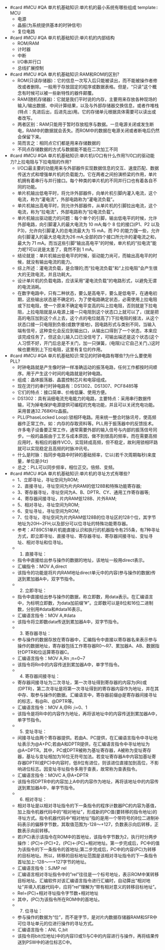 - #card #MCU #QA 单片机基础知识:单片机的最小系统有哪些组成
  template:: MCU
	- 电源
	- 晶振(为系统提供基本的时钟信号)
	- 复位电路
- #card #MCU #QA 单片机基础知识:单片机的内部结构
	- ROM/RAM
	- 计时器
	- 中断
	- I/O串并行口
	- 总线扩展控制
- #card #MCU #QA 单片机基础知识:RAM和ROM的区别?
	- ROM(只读存储器)：它的信息一次写入后只能被读出，而不能被操作者修改或者删除。一般用于存放固定的程序或数据表格。但是，“只读”这个概念有时候可以被一些新特性的器件颠覆。
	- RAM(随机存储器)：它就是我们平时说的内存，主要用来存放各种现场的输入/输出数据、中间计算结果，以及与外部存储器交换信息，或者作堆栈(特点：先进后出，后进先出)用。它的存储单元根据具体需要可以读出或者改写。
	- 两者区别：RAM只能用于暂时存放程序与数据。一旦电源关闭或发生断电，RAM中的数据就会丢失。而ROM中的数据在电源关闭或者断电后仍然会保留下来。
	- 简而言之：相同点它们都是用来存储数据的
	- 不同点存储数据的方式与数据能不能在二次加工不同
- #card #MCU #QA 单片机基础知识:单片机I/O口有什么作用?I/0口的驱动能力?上拉电阻与下拉电阻的作用?
	- I/O口最主要的功能用来与外部器件实现数据信息的交互、速度匹配、数据传送方式和增强单片机的负载能力。它在两者之间扮演桥梁的作用，单片机拥有着串行与并行接口。每个种类的单片机的不同并行口也有着各自不同的功能。
	- 单片机输出低电平时，将允许外部器件，向单片机引脚内灌入电流，这个电流，称为“灌电流”，外部电路称为“灌电流负载”。
	- 单片机输出高电平时，则允许外部器件，从单片机的引脚拉出电流，这个电流，称为“拉电流”，外部电路称为“拉电流负载”。
	- 单片机输出驱动能力的问题：每个单个的引脚，输出低电平的时候，允许外部电路，向引脚灌入的最大电流为 10 mA;每个 8 位的接口(P1、P2 以及 P3)，允许向引脚灌入的总电流最大为 15 mA，而 P0 的能力强一些，允许向引脚灌入的最大总电流为26 mA;全部的四个接口所允许的灌电流之和，最大为 71 mA。而当这些引脚“输出高电平”的时候，单片机的“拉电流”能力呢?可以说是太差了，竟然不到 1 mA。
	- 结论就是：单片机输出低电平的时候，驱动能力尚可，而输出高电平的时候，就没有输出电流的能力。
	- 综上所述：灌电流负载，是合理的;而“拉电流负载”和“上拉电阻”会产生很大的无效电流，并且功耗大。
	- 设计单片机的负载电路，应该采用“灌电流负载”的电路形式，以避免无谓的电流消耗。
	- 在数字电路中，只有二种状态，要么是高电平，要么是低电平，在通电初期，这些输出状态是不确定的，为了使电路确定状态，必需使用上拉电阻或下拉电阻，使一个原来不确定电平变高的叫上拉电阻，否则就是下拉电阻，上拉电阻就是从电源上接一只电阻到这个状态口上就可以了，(就是把高的电压加到这个点上去，这个点的电位就高了)下拉电阻的接法，从这个状态口接一只电阻到负极(或数字接地)，因电路形式与类别不同，当输入端有信号，这种变化会反应到输出口，从输出口得到了一个状态，本来应该完成任务了，但这会儿输入口已没信号了，可输出端还是这个状态(这个人习惯不好，开门后总是不关门，加一只弹簧，(电阻)让它自己关门，)这时候也要用到上下拉电阻，这里有复位的作用。
- #card #MCU #QA 单片机基础知识:常见的时钟电路有哪些?为什么要使用PLL?
	- 时钟电路就是产生像时钟一样准确运动的振荡电路，任何工作都按时间顺序。用于产生这个时间的电路就是时钟电路。
	- 组成：晶体振荡器、晶震控制芯片和电容组成。
	- 现在流行的串行时钟电路有：DS1302、DS1307、PCF8485等
	- 它们的特点：接口简单、价格低廉、使用方便。
	- DS1302：具有涓细电流充电能力的电路，主要特点：采用串行数据传输，可为掉电保护电源提供可编程的充电功能，并且可以关闭充电功能。采用普通32.768KHz晶振。
	- PLL(PhaseLocked Loop):锁相环电路。用来统一整合时脉讯号，使高频器件正常工作。如：内存的存取资料等。PLL用于振荡器中的反馈技术。许多电子设备要正常工作，通常需要外部的输入信号与内部的振荡信号同步。一般的晶振由于工艺与成本原因，做不到很高的频率，而在需要高频应用时，有相应的器件VCO，实现转成高频，但不稳定，故利用锁相环路就可以实现稳定且高频的时脉冲讯号。
	- 什么是时脉：指同步电路中时钟的基础频率，它以(若千次周期每秒)来度量，单位是(Hz)
	- 总之：PLL可以同步频率，相位正交。倍频、变频。
- #card #MCU #QA 单片机基础知识:单片机的寻址方式有哪些?
	- 1、立即寻址，寻址空间为ROM;
	- 2、直接寻址，寻址空间为片内RAM的低128B和特殊功能寄存器;
	- 3、寄存器寻址，寻址空间为A、B、DPTR、CY、通用工作寄存器等;
	- 4、寄存器间接寻址，片内RAM低128B、片外RAM;
	- 5、相对寻址，寻址空间为ROM;
	- 6、变址寻址，寻址空间为ROM;
	- 7、位寻址，寻址空间为片内RAM低128B的位寻址区的128个位，其字节地址为20H~2FH;以及部分可以位寻址的特殊功能寄存器。
	- 参考：AT89C51单片机能直接认识和执行的机器指令有255条，有7种寻址方式，即立即寻址、直接寻址、寄存器寻址、寄存器间接寻址、变址寻址、相对寻址和位寻址。
	- 1. 直接寻址：
	- 指令中直接给出参与操作的数据的地址，该地址一般用direct表示。
	- 汇编指令：MOV A,direct
	- 该指令的功能是将片内RAM地址direct单元中的内容(参与操作的数据)传送到累加器A中，双字节指令。
	- 2. 立即寻址：
	- 指令中直接给出参与操作的数据，称立即数，用data表示。在汇编语言中，为标明立即数，为data加前缀”#”。立即数可以是8位和16位二进制数，分别用#data和#data16表示。
	- 汇编语言指令：MOV A,#data
	- 该指令将立即数data传送到累加器A中，双字节指令。
	- 3. 寄存器寻址：
	- 参与操作的数据存放在寄存器中，汇编指令中直接以寄存器名来表示参与操作的数据地址，寄存器包括工作寄存器R0～R7、累加器A、AB、数据指针DPTR和位运算寄存器C。
	- 汇编语言指令：MOV A,Rn ;n=0~7
	- 该指令将Rn中的内容传送到累加器A中，单字节指令。
	- 4. 寄存器间接寻址：
	- 寄存器间接寻址为二次寻址，第一次寻址得到寄存器的内容为(Ri)或(DPTR)，第二次寻址是将第一次寻址得到的寄存器内容作为地址，并在其中存、取参与操作的数据。汇编语言中，寄存器前缀@是寄存器间接寻址的标志，有@Ri、@DPTR等。
	- 汇编语言指令：MOV A,@Ri ;i=0、1
	- 该指令是将Ri中的内容作为地址，再将该地址中的内容传送到累加器A中，单字节指令。
	- 5. 变址寻址：
	- 间接寻址由两个寄存器提供。若由A、PC提供，在汇编语言指令中寻址地址表示为@A+PC;若由A和DPTR提供，在汇编语言指令中寻址地址为@A+DPTR。其中，PC或DPTR被称为基址寄存器，A被称为变址寄存器，基址与变址相加为16位无符号加法。若变址寄存器A中内容加基址寄存器DPTR(或PC)中内容时，低8位有进位，则该进位直接加到高位，不影响进位标志。因变址寻址指令多用于查表，故常称为查表指令。
	- 汇编语言指令：MOVC A,@A+DPTR
	- 该指令将DPTR中的内容加上A中的内容作为地址，再将该地址中的内容传送到累加器A中，单字节指令。
	- 6. 相对寻址：
	- 相对寻址是以相对寻址指令的下一条指令的程序计数器PC的内容为基值，加上指令机器代码中的“相对地址”，形成新的PC值(要转移的指令地址)的寻址方式。指令机器代码中“相对地址”指的是用一个带符号的8位二进制补码表示的偏移字节数，其取值范围为-128～+127，负数表示向后转移，正数表示向前转移。
	- 若(PC)表示该指令在ROM中的首地址，该指令字节数为2，执行时分两步操作：(PC)←(PC)+2，(PC)←(PC)+相对地址。第一步完成后，PC中的值为该指令的下一条指令的首地址;第二步完成后，PC中的内容(PC)为转移的目标地址。所以，转移的目标地址范围是该相对寻址指令的下一条指令首址加上-128～—+127字节的地址。
	- 汇编语言指令：SJMP rel
	- 汇编语言相对寻址指令中的”rel”往往是一个标号地址，表示ROM中某转移目标地址。汇编软件对该汇编语言指令进行汇编时，自动算出“相对地址”并填入机器代码中，应将”rel”理解为“带有相对意义的转移目标地址”。
	- Rel=(PC)+相对寻址指令字节数+相对地址
	- 其中，(PC)为该指令所在ROM中的首地址。
	- 7. 位寻址：
	- 参与操作的数据为“位”，而不是字节，是对片内数据存储器RAM和SFR中可位寻址单元的位进行操作的寻址方式。
	- 汇编语言指令：ANL C,bit
	- 该指令将bit(位地址)中的内容(0或1)与C中的内容进行与操作，再将结果传送到PSW中的进位标志C中。